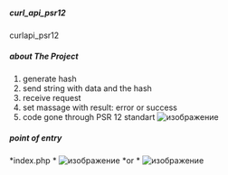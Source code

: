 ##### curl_api_psr12
curlapi_psr12
##### about The Project 
 1. generate hash
 2. send string with data and the hash
 3. receive request
 4. set massage with result: error or success
 5. code gone through PSR 12 standart
  ![изображение](https://github.com/vadimlvov71/curl_api_psr12/assets/57807117/0e418c55-fd3d-4ca3-a0fa-d52599862020)
#####  point of entry
*index.php
*
![изображение](https://github.com/vadimlvov71/curl_api_psr12/assets/57807117/16242153-2424-4471-b6e8-9b4c2e698aa3)
*or
*
![изображение](https://github.com/vadimlvov71/curl_api_psr12/assets/57807117/a4e9eac7-8fd9-41e4-b31c-7e87ef9c240b)





